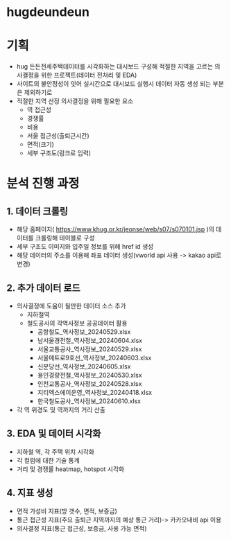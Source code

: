 # hugdeundeun

# 기획
- hug 든든전세주택데이터를 시각화하는 대시보드 구성해 적절한 지역을 고르는 의사결정을 위한 프로젝트(데이터 전처리 및 EDA)
- 사이트의 불안정성이 잇어 실시간으로 대시보드 실행시 데이터 자동 생성 되는 부분은 제외하기로
- 적절한 지역 선정 의사결정을 위해 필요한 요소
  - 역 접근성
  - 경쟁률
  - 비용
  - 서울 접근성(출퇴근시간)
  - 면적(크기)
  - 세부 구조도(링크로 입력)

# 분석 진행 과정
## 1. 데이터 크롤링
- 해당 홈페이지( https://www.khug.or.kr/jeonse/web/s07/s070101.jsp )의 데이터를 크롤링해 테이블로 구성
- 세부 구조도 이미지와 입주일 정보를 위해 href id 생성
- 해당 데이터의 주소를 이용해 좌표 데이터 생성(vworld api 사용 -> kakao api로 변경)

## 2. 추가 데이터 로드
- 의사결정에 도움이 될만한 데이터 소스 추가
  - 지하철역
  - 철도공사의 각역사정보 공공데이터 활용
    - 공항철도_역사정보_20240529.xlsx
    - 남서울경전철_역사정보_20240604.xlsx
    - 서울교통공사_역사정보_20240529.xlsx
    - 서울메트로9호선_역사정보_20240603.xlsx
    - 신분당선_역사정보_20240605.xlsx
    - 용인경량전철_역사정보_20240530.xlsx
    - 인천교통공사_역사정보_20240528.xlsx
    - 지티엑스에이운영_역사정보_20240418.xlsx
    - 한국철도공사_역사정보_20240610.xlsx
- 각 역 위경도 및 역까지의 거리 산출

## 3. EDA 및 데이터 시각화
- 지하철 역, 각 주택 위치 시각화
- 각 컬럼에 대한 기술 통계 
- 거리 및 경쟁률 heatmap, hotspot 시각화 

## 4. 지표 생성
- 면적 가성비 지표(방 갯수, 면적, 보증금)
- 통근 접근성 지표(주요 출퇴근 지역까지의 예상 통근 거리)-> 카카오내비 api 이용
- 의사결정 지표(통근 접근성, 보증금, 사용 가능 면적)
